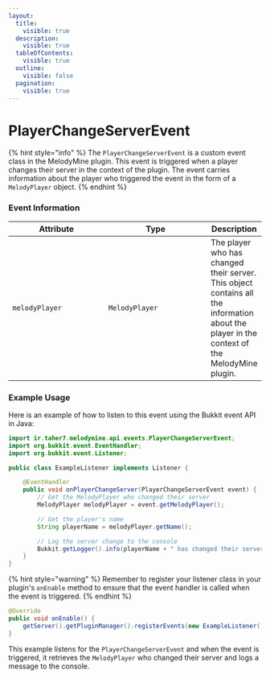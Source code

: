 ```yaml
---
layout:
  title:
    visible: true
  description:
    visible: true
  tableOfContents:
    visible: true
  outline:
    visible: false
  pagination:
    visible: true
---
```


# PlayerChangeServerEvent

{% hint style="info" %}
The `PlayerChangeServerEvent` is a custom event class in the MelodyMine plugin. This event is triggered when a player changes their server in the context of the plugin. The event carries information about the player who triggered the event in the form of a `MelodyPlayer` object.
{% endhint %}

### Event Information

<table><thead><tr><th width="180">Attribute</th><th width="193">Type</th><th>Description</th></tr></thead><tbody><tr><td><code>melodyPlayer</code></td><td><code>MelodyPlayer</code></td><td>The player who has changed their server. This object contains all the information about the player in the context of the MelodyMine plugin.</td></tr></tbody></table>

### Example Usage

Here is an example of how to listen to this event using the Bukkit event API in Java:

```java
import ir.taher7.melodymine.api.events.PlayerChangeServerEvent;
import org.bukkit.event.EventHandler;
import org.bukkit.event.Listener;

public class ExampleListener implements Listener {

    @EventHandler
    public void onPlayerChangeServer(PlayerChangeServerEvent event) {
        // Get the MelodyPlayer who changed their server
        MelodyPlayer melodyPlayer = event.getMelodyPlayer();

        // Get the player's name
        String playerName = melodyPlayer.getName();

        // Log the server change to the console
        Bukkit.getLogger().info(playerName + " has changed their server.");
    }
}
```

{% hint style="warning" %}
Remember to register your listener class in your plugin's `onEnable` method to ensure that the event handler is called when the event is triggered.
{% endhint %}

```java
@Override
public void onEnable() {
    getServer().getPluginManager().registerEvents(new ExampleListener(), this);
}
```

This example listens for the `PlayerChangeServerEvent` and when the event is triggered, it retrieves the `MelodyPlayer` who changed their server and logs a message to the console.
